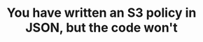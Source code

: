 ---
layout: answer
title: "You have written an S3 policy in JSON, but the code won't "
blurb: "Checking the basic syntax of your code is called 'linting.' To fine JSON errors, I often use jsonlint There are various online lint tools for XML, JSO"
quid: 282
---